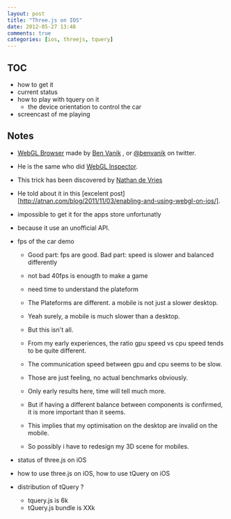 ```yaml
---
layout: post
title: "Three.js on IOS"
date: 2012-05-27 13:48
comments: true
categories: [ios, threejs, tquery]
---
```


## TOC

* how to get it
* current status
* how to play with tquery on it
  * the device orientation to control the car
* screencast of me playing


## Notes
* [WebGL Browser](https://github.com/benvanik/WebGLBrowser)
made by
[Ben Vanik](http://noxa.org/)
, or [@benvanik](https://twitter.com/#!/benvanik) on twitter.
* He is the same who did [WebGL Inspector](https://github.com/benvanik/WebGL-Inspector).
* This trick has been discovered by
[Nathan de Vries](https://twitter.com/#!/atnan)
* He told about it in this
[excelent post][http://atnan.com/blog/2011/11/03/enabling-and-using-webgl-on-ios/].
* impossible to get it for the apps store unfortunatly
* because it use an unofficial API.
* fps of the car demo
  * Good part: fps are good. Bad part: speed is slower and balanced differently
  
  * not bad 40fps is enougth to make a game
  * need time to understand the plateform
 
  * The Plateforms are different. a mobile is not just a slower desktop.
  * Yeah surely, a mobile is much slower than a desktop.
  * But this isn't all.
  * From my early experiences, the ratio gpu speed vs cpu speed tends to be quite different.
  * The communication speed between gpu and cpu seems to be slow.
  * Those are just feeling, no actual benchmarks obviously.
  
  * Only early results here, time will tell much more.
  * But if having a different balance between components is confirmed, it is more
    important than it seems.
  * This implies that my optimisation on the desktop are invalid on the mobile.
  * So possibly i have to redesign my 3D scene for mobiles.

* status of three.js on iOS
* how to use three.js on iOS, how to use tQuery on iOS
* distribution of tQuery ?
  * tquery.js is 6k
  * tQuery.js bundle is XXk